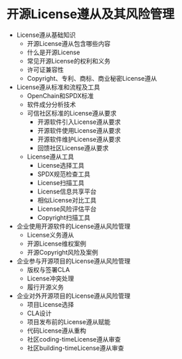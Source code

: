 # 开源License遵从及其风险管理
* License遵从基础知识
    * 开源License遵从包含哪些内容
    * 什么是开源License
    * 常见开源License的权利和义务
    * 许可证兼容性
    * Copyright、专利、商标、商业秘密License遵从
* License遵从标准和流程及工具
    * OpenChain和SPDX标准
    * 软件成分分析技术
    * 可信社区标准的License遵从要求
        * 开源软件引入License遵从要求
        * 开源软件使用License遵从要求
        * 开源软件维护License遵从要求
        * 回馈社区License遵从要求
    * License遵从工具
        * License选择工具
        * SPDX规范检查工具
        * License扫描工具
        * License信息共享平台
        * 相似License对比工具
        * License风险评估平台
        * Copyright扫描工具
* 企业使用开源软件的License遵从风险管理
    * License义务遵从
    * 开源License维权案例
    * 开源Copyright风险及案例
* 企业参与开源项目的License遵从风险管理
    * 版权与签署CLA
    * License冲突处理
    * 履行开源义务
* 企业对外开源项目的License遵从风险管理
    * 项目License选择
    * CLA设计
    * 项目发布前的License遵从赋能
    * 代码License遵从重构
    * 社区coding-timeLicense遵从审查
    * 社区building-timeLicense遵从审查